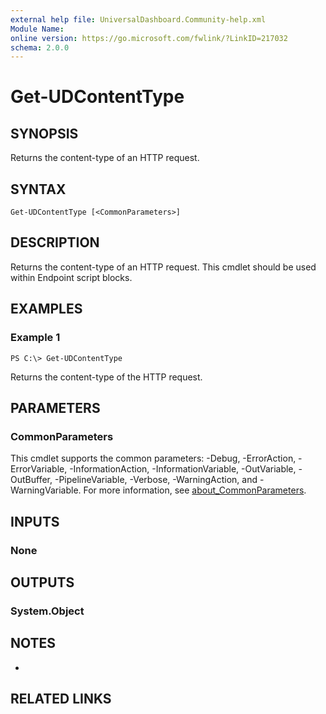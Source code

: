 ```yaml
---
external help file: UniversalDashboard.Community-help.xml
Module Name:
online version: https://go.microsoft.com/fwlink/?LinkID=217032
schema: 2.0.0
---
```


# Get-UDContentType

## SYNOPSIS
Returns the content-type of an HTTP request.

## SYNTAX

```
Get-UDContentType [<CommonParameters>]
```

## DESCRIPTION
Returns the content-type of an HTTP request.
This cmdlet should be used within Endpoint script blocks.

## EXAMPLES

### Example 1
```
PS C:\> Get-UDContentType
```

Returns the content-type of the HTTP request.

## PARAMETERS

### CommonParameters
This cmdlet supports the common parameters: -Debug, -ErrorAction, -ErrorVariable, -InformationAction, -InformationVariable, -OutVariable, -OutBuffer, -PipelineVariable, -Verbose, -WarningAction, and -WarningVariable. For more information, see [about_CommonParameters](http://go.microsoft.com/fwlink/?LinkID=113216).

## INPUTS

### None
## OUTPUTS

### System.Object
## NOTES
*

## RELATED LINKS
